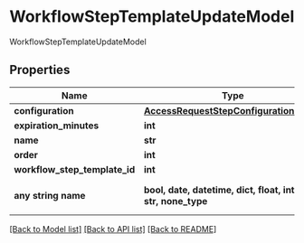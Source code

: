 # WorkflowStepTemplateUpdateModel

WorkflowStepTemplateUpdateModel

## Properties
Name | Type | Description | Notes
------------ | ------------- | ------------- | -------------
**configuration** | [**AccessRequestStepConfigurationModel**](AccessRequestStepConfigurationModel.md) |  | [optional] 
**expiration_minutes** | **int** | ExpirationMinutes | [optional] 
**name** | **str** | Name | [optional] 
**order** | **int** | Order | [optional] 
**workflow_step_template_id** | **int** | WorkflowStepTemplateId | [optional] 
**any string name** | **bool, date, datetime, dict, float, int, list, str, none_type** | any string name can be used but the value must be the correct type | [optional]

[[Back to Model list]](../README.md#documentation-for-models) [[Back to API list]](../README.md#documentation-for-api-endpoints) [[Back to README]](../README.md)


